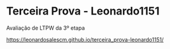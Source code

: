 # Terceira Prova - Leonardo1151
 Avaliação de LTPW da 3º etapa

https://leonardosalescm.github.io/terceira_prova-leonardo1151/